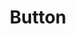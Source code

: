 ---
layout: pattern.njk
tags: 
    - legacy_components_de
key: button-legacy_de
title: Button
parent: legacy_components_de
image: legacy/overview/button.webp
keywords: 
order: 40
---